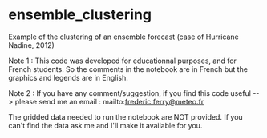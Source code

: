 # ensemble_clustering
Example of the clustering of an ensemble forecast (case of Hurricane Nadine, 2012)

Note 1 : This code was developed for educationnal purposes, and for French students. So the comments in the notebook are in French but the graphics and legends are in English.

Note 2 : If you have any comment/suggestion, if you find this code useful --> please send me an email : mailto:frederic.ferry@meteo.fr

The gridded data needed to run the notebook are NOT provided. If you can't find the data ask me and I'll make it available for you.
